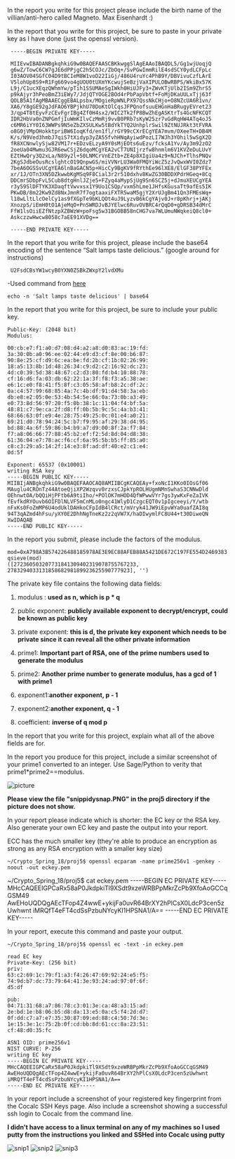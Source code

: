 In the report you write for this project please include the birth name of the villian/anti-hero called Magneto.
Max Eisenhardt :)

In the report that you write for this project, be sure to paste in your private key as I have done (just the openssl version).



     -----BEGIN PRIVATE KEY-----
     
     MIIEvwIBADANBgkqhkiG9w0BAQEFAASCBKkwggSlAgEAAoIBAQDL5/Gg1wjUoqjQ
     g6wZ/TowC6CW7gJE6dPPjgC2h5COJc/ZbOq+/SvPGwImmRilE4sdSCY0ydLCFpLc
     I03AOV04SGfC04D9tBCIeM8W1voD22IiGj/486U4ruYc4PhB9Y/DBVivuCzfLArE
     V5lohUp8S9+R1Fg669vo4gUOU0tUXmYKcwujSeBzjVaXIPULOBwRBPS/WkiBx57K
     L9j/C1ucXEqzQWhmYw/pTih1SSUMAeSgIWkh0HiUJFy3+ZWvKTjUlb2ISm9ZhrS5
     p9kAjyr3hPeoBmZ3iEWy7/JdjQTYOGE2BOd4rPbPapVbtf+FoMjDKaUULxTjj63f
     QOLB5A1fAgMBAAECggEBALpsbx/MOgieRpWNLPX97QssNkCHjo+O8NZcUA6R1vn/
     XA6/Y8gGE92gJdFAO6YBPjkhU70DoKtOlCqsJFPQnofsuuEHGnHaBRugyEVret23
     3/qp4T8tEyvFzCEvFgrIBg4Zf0H4sx2/WIC2Tk2fP8BwZhEgASKtrTs4GcNFKCQT
     IDR2HbVa0nZNPGmfjIuWmKIlvCzMmRj9vvB0PRb7sKyW25zr7vGdRqHW4ATq4oJ5
     c6MR6iYY0I63WWPs9N5eZbZXSULKw5tBdYkTYQ2UnhplrSwil9ZtNUJRkt3tFVRA
     o8G0jVMpOHokktpriBW6IoqKfd/en1fl/rGY99cCXrECgYEA7mvm/OXeeTH+DB4M
     K/s/N9Ved3hmbJ7qiS7tXidyp3yZA55fvhHNqAyiwdPozLI7WJh3YOhil5wSgX2D
     fR8XCNnwlySjw82VM17r+EDzvELzyA9Y0sMjEOts6uEzv/fcksA1Yv/Ay3m92zO2
     2oeUa04Mwmu3GJR6ewCSjZ6dqoMCgYEA2vCT7UNIjrzfw8hnmlm6V1KVZeDuLUvY
     EZtHwQry3Q2xLa/N89y2l+50LNMCrVnEZtb+ZE4p8XIgiUa4z9+NJCh+TlhsPNQv
     2KgSJdbeOusRcslghtcO19QnpwGS/miVVNrLU3Wa0FMQYiWcZ5zJvQwxWVI0Zdz7
     7beA6OGSSvUCgYEA6lnBaGACN5p+HicCy9BgKV9fRYthEe96lXE8/ElGF38PYFEx
     xr/1J/OTn3XN5DZkwwbKgMSq9F8Cial3r2r510dxhv8KwZG30BDDXPdrHGeq+8Cq
     DDCmrSDbpFvL5Cub8dtgHnlJZje5+FZyq4aMypSjUg9Sn6SCZ5j+dJmuXEUCgYEA
     r3y59SlDFTYK3XDaqftVwvxsx1Y9Uo1CSQp/vxm5hLme1JHfsKGusaTt9afEs5IK
     PKwDB/8m22Kw9Zd8NxJmnR7f7ogtaaxiFXTR5waM5gjY2XrUJgBm41Qn3FMEsWq+
     l18wLltLlcOelCy1as9fXGpTe9bKLQOt4uJ9LyzvB6kCgYAjv0J+r8pKhrj+jAKj
     XnozpS/iEmH0tO1AjeMqO+PnSWRDJvBJYElwc6RuvOVBRC4rQqD0+gDRSB34dMrC
     FfW1lsOiiEZfNtzpXZBWzW+poFsg5w31BGOBB58nCHG7va7WLUmuNWqkeiQ8cl0+
     AskczzwHwcw8058c7aEE91XVDg==
     
     -----END PRIVATE KEY-----


In the report that you write for this project, please include the base64 encoding of the sentence “Salt lamps taste delicious.” (google around for instructions)


     U2FsdCBsYW1wcyB0YXN0ZSBkZWxpY2lvdXMu


-Used command from [here](https://scottlinux.com/2012/09/01/encode-or-decode-base64-from-the-command-line/)

    echo -n 'Salt lamps taste delicious' | base64

In the report that you write for this project, be sure to include your public key.


    Public-Key: (2048 bit)
    Modulus:

    00:cb:e7:f1:a0:d7:08:d4:a2:a8:d0:83:ac:19:fd:
    3a:30:0b:a0:96:ee:02:44:e9:d3:cf:8e:00:b6:87:
    90:8e:25:cf:d9:6c:ea:be:fd:2b:cf:1b:02:26:99:
    18:a5:13:8b:1d:48:26:34:c9:d2:c2:16:92:dc:23:
    4d:c0:39:5d:38:48:67:c2:d3:80:fd:b4:10:88:78:
    cf:16:d6:fa:03:db:62:22:1a:3f:f8:f3:a5:38:ae:
    e6:1c:e0:f8:41:f5:8f:c3:05:58:af:b8:2c:df:2c:
    0a:c4:57:99:68:85:4a:7c:4b:df:91:d4:58:3a:eb:
    db:e8:e2:05:0e:53:4b:54:5e:66:0a:73:0b:a3:49:
    e0:73:8d:56:97:20:f5:0b:38:1c:11:04:f4:bf:5a:
    48:81:c7:9e:ca:2f:d8:ff:0b:5b:9c:5c:4a:b3:41:
    68:66:63:0f:e9:4e:28:75:49:25:0c:01:e4:a0:21:
    69:21:d0:78:94:24:5c:b7:f9:95:af:29:38:d4:95:
    bd:88:4a:6f:59:86:b4:b9:a7:d9:00:8f:2a:f7:84:
    f7:a8:06:66:77:88:45:b2:ef:f2:5d:8d:04:d8:38:
    61:36:04:e7:78:ac:f6:cf:6a:95:5b:b5:ff:85:a0:
    c8:c3:29:a5:14:2f:14:e3:8f:ad:df:40:e2:c1:e4:
    0d:5f

    Exponent: 65537 (0x10001)
    writing RSA key
    -----BEGIN PUBLIC KEY-----
    MIIBIjANBgkqhkiG9w0BAQEFAAOCAQ8AMIIBCgKCAQEAy+fxoNcI1KKo0IOsGf06
    MAuglu4CROnTz44AtoeQjiXP2Wzqvv0rzxsCJpkYpROLHUgmNMnSwhaS3CNNwDld
    OEhnwtOA/bQQiHjPFtb6A9tiIho/+POlOK7mHOD4QfWPwwVYr7gs3ywKxFeZaIVK
    fEvfkdRYOuvb6OIFDlNLVF5mCnMLo0ngc41WlyD1CzgcEQT0v1pIgceeyi/Y/wtb
    nFxKs0FoZmMP6U4odUklDAHkoCFpIdB4lCRct/mVryk41JW9iEpvWYa0uafZAI8q
    94T3qAZmd4hFsu/yXY0E2DhhNgTneKz2z2qVW7X/haDIwymlFC8U44+t30DiweQN
    XwIDAQAB
    -----END PUBLIC KEY-----



In the report you submit, please include the factors of the modulus.


    mod=0xA798A3B574226488185978AE3E9EC88AFEB88A5421DE672C197FE554D2469383
    qsieve(mod)
    ([272360503207731841309402319078755767233, 278329403313185868298189923625590777923], '')



The private key file contains the following data fields:
1. modulus : **used as n, which is p * q**

2. public exponent: **publicly available exponent to decrypt/encrypt, could be known as public key**

3. private exponent: **this is d, the private key exponent which needs to be private since it can reveal all the other private information**
4. prime1: **Important part of RSA, one of the prime numbers used to generate the modulus**

5. prime2: **Another prime number to generate modulus, has a gcd of 1 with prime1**

6. exponent1:**another exponent, p - 1**

7. exponent2:**another exponent, q - 1**

8. coefficient: **inverse of q mod p**

In the report that you write for this project, explain what all of the above fields are for.


In the report you produce for this project, include a similar screenshot of your prime1 converted to an integer. Use Sage/Python to verity that prime1*prime2==modulus.

![picture](snippidysnap.PNG)

**Please view the file "snippidysnap.PNG" in the proj5 directory if the picture does not show.**

In your report please indicate which is shorter: the EC key or the RSA key. Also generate your own EC key and paste the output into your report.

ECC has the much smaller key (they're able to produce an encryption as strong as any RSA encryption with a smaller key size)


    ~/Crypto_Spring_18/proj5$ openssl ecparam -name prime256v1 -genkey -noout -out eckey.pem
 ~/Crypto_Spring_18/proj5$ cat eckey.pem
    -----BEGIN EC PRIVATE KEY-----
    MHcCAQEEIGPCaRx58aP0JkdpkiTl9XSdt9xzeWRBPpMkrZcPb9XfoAoGCCqGSM49
    AwEHoUQDQgAEcTFop4Z4wwE+ykijFa0uvR64BrXY2hPlCsX0LdcP3cen5zUwhwnt
    iMRQfT4eFT4cdSsPzbuNYcyKI1HPSNA1/A==
    -----END EC PRIVATE KEY-----



In your report, execute this command and paste your output.
    
    ~/Crypto_Spring_18/proj5$ openssl ec -text -in eckey.pem

    read EC key
    Private-Key: (256 bit)
    priv:
    63:c2:69:1c:79:f1:a3:f4:26:47:69:92:24:e5:f5:
    74:9d:b7:dc:73:79:64:41:3e:93:24:ad:97:0f:6f:
    d5:df
    
    pub:
    04:71:31:68:a7:86:78:c3:01:3e:ca:48:a3:15:ad:
    2e:bd:1e:b8:06:b5:d8:da:13:e5:0a:c5:f4:2d:d7:
    0f:dd:c7:a7:e7:35:30:87:09:ed:88:c4:50:7d:3e:
    1e:15:3e:1c:75:2b:0f:cd:bb:8d:61:cc:8a:23:51:
    cf:48:d0:35:fc

    ASN1 OID: prime256v1
    NIST CURVE: P-256
    writing EC key
    -----BEGIN EC PRIVATE KEY-----
    MHcCAQEEIGPCaRx58aP0JkdpkiTl9XSdt9xzeWRBPpMkrZcPb9XfoAoGCCqGSM49
    AwEHoUQDQgAEcTFop4Z4wwE+ykijFa0uvR64BrXY2hPlCsX0LdcP3cen5zUwhwnt
    iMRQfT4eFT4cdSsPzbuNYcyKI1HPSNA1/A==
    -----END EC PRIVATE KEY-----
    
    
In your report include a screenshot of your registered key fingerprint from the Cocalc SSH Keys page. Also include a screenshot showing a successful ssh login to Cocalc from the command line.

**I didn't have access to a linux terminal on any of my machines so I used putty from the instructions you linked and SSHed into Cocalc using putty**

![snip1](snip1.PNG)
![snip2](snip2.PNG)
![snip3](snip3.PNG)
